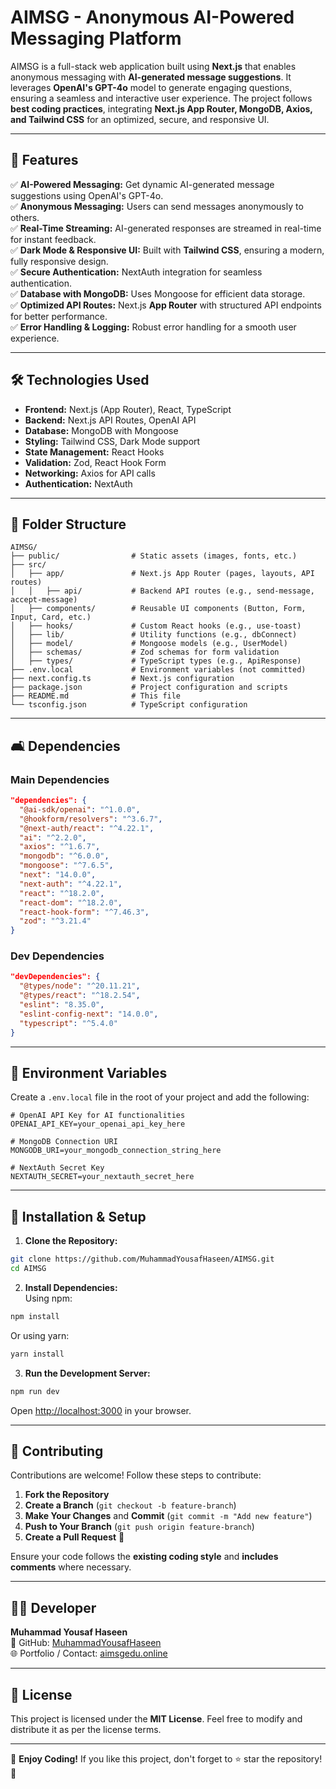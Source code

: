 # AIMSG - Anonymous AI-Powered Messaging Platform

AIMSG is a full-stack web application built using **Next.js** that enables anonymous messaging with **AI-generated message suggestions**. It leverages **OpenAI's GPT-4o** model to generate engaging questions, ensuring a seamless and interactive user experience. The project follows **best coding practices**, integrating **Next.js App Router, MongoDB, Axios, and Tailwind CSS** for an optimized, secure, and responsive UI.

---

## 🚀 Features

✅ **AI-Powered Messaging:** Get dynamic AI-generated message suggestions using OpenAI's GPT-4o.  
✅ **Anonymous Messaging:** Users can send messages anonymously to others.  
✅ **Real-Time Streaming:** AI-generated responses are streamed in real-time for instant feedback.  
✅ **Dark Mode & Responsive UI:** Built with **Tailwind CSS**, ensuring a modern, fully responsive design.  
✅ **Secure Authentication:** NextAuth integration for seamless authentication.  
✅ **Database with MongoDB:** Uses Mongoose for efficient data storage.  
✅ **Optimized API Routes:** Next.js **App Router** with structured API endpoints for better performance.  
✅ **Error Handling & Logging:** Robust error handling for a smooth user experience.  

---

## 🛠️ Technologies Used

- **Frontend:** Next.js (App Router), React, TypeScript  
- **Backend:** Next.js API Routes, OpenAI API  
- **Database:** MongoDB with Mongoose  
- **Styling:** Tailwind CSS, Dark Mode support  
- **State Management:** React Hooks  
- **Validation:** Zod, React Hook Form  
- **Networking:** Axios for API calls  
- **Authentication:** NextAuth  

---

## 📂 Folder Structure

```
AIMSG/
├── public/                # Static assets (images, fonts, etc.)
├── src/
│   ├── app/               # Next.js App Router (pages, layouts, API routes)
│   │   ├── api/           # Backend API routes (e.g., send-message, accept-message)
│   ├── components/        # Reusable UI components (Button, Form, Input, Card, etc.)
│   ├── hooks/             # Custom React hooks (e.g., use-toast)
│   ├── lib/               # Utility functions (e.g., dbConnect)
│   ├── model/             # Mongoose models (e.g., UserModel)
│   ├── schemas/           # Zod schemas for form validation
│   ├── types/             # TypeScript types (e.g., ApiResponse)
├── .env.local             # Environment variables (not committed)
├── next.config.ts         # Next.js configuration
├── package.json           # Project configuration and scripts
├── README.md              # This file
└── tsconfig.json          # TypeScript configuration
```

---

## 🛋️ Dependencies

### Main Dependencies

```json
"dependencies": {
  "@ai-sdk/openai": "^1.0.0",
  "@hookform/resolvers": "^3.6.7",
  "@next-auth/react": "^4.22.1",
  "ai": "^2.2.0",
  "axios": "^1.6.7",
  "mongodb": "^6.0.0",
  "mongoose": "^7.6.5",
  "next": "14.0.0",
  "next-auth": "^4.22.1",
  "react": "^18.2.0",
  "react-dom": "^18.2.0",
  "react-hook-form": "^7.46.3",
  "zod": "^3.21.4"
}
```

### Dev Dependencies

```json
"devDependencies": {
  "@types/node": "^20.11.21",
  "@types/react": "^18.2.54",
  "eslint": "8.35.0",
  "eslint-config-next": "14.0.0",
  "typescript": "^5.4.0"
}
```

---

## 🔐 Environment Variables

Create a `.env.local` file in the root of your project and add the following:

```env
# OpenAI API Key for AI functionalities
OPENAI_API_KEY=your_openai_api_key_here

# MongoDB Connection URI
MONGODB_URI=your_mongodb_connection_string_here

# NextAuth Secret Key
NEXTAUTH_SECRET=your_nextauth_secret_here
```

---

## 🚀 Installation & Setup

1. **Clone the Repository:**  
```bash
git clone https://github.com/MuhammadYousafHaseen/AIMSG.git
cd AIMSG
```

2. **Install Dependencies:**  
Using npm:  
```bash
npm install
```
Or using yarn:  
```bash
yarn install
```

3. **Run the Development Server:**  
```bash
npm run dev
```
Open [http://localhost:3000](http://localhost:3000) in your browser.

---

## 💪 Contributing

Contributions are welcome! Follow these steps to contribute:

1. **Fork the Repository**  
2. **Create a Branch** (`git checkout -b feature-branch`)  
3. **Make Your Changes** and **Commit** (`git commit -m "Add new feature"`)  
4. **Push to Your Branch** (`git push origin feature-branch`)  
5. **Create a Pull Request** 🚀  

Ensure your code follows the **existing coding style** and **includes comments** where necessary.

---

## 👨‍💻 Developer

**Muhammad Yousaf Haseen**  
🚀 GitHub: [MuhammadYousafHaseen](https://github.com/MuhammadYousafHaseen)  
🌐 Portfolio / Contact: [aimsgedu.online](https://aimsgedu.online)  

---

## 🐝 License

This project is licensed under the **MIT License**. Feel free to modify and distribute it as per the license terms.

---

🎉 **Enjoy Coding!** If you like this project, don't forget to ⭐ star the repository! 🚀

